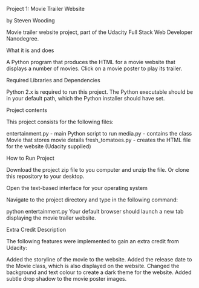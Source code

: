 Project 1: Movie Trailer Website

by Steven Wooding

Movie trailer website project, part of the Udacity Full Stack Web Developer Nanodegree.

What it is and does

A Python program that produces the HTML for a movie website that displays a number of movies. Click on a movie poster to play its trailer.

Required Libraries and Dependencies

Python 2.x is required to run this project. The Python executable should be in your default path, which the Python installer should have set.

Project contents

This project consists for the following files:

entertainment.py - main Python script to run
media.py - contains the class Movie that stores movie details
fresh_tomatoes.py - creates the HTML file for the website (Udacity supplied)

How to Run Project

Download the project zip file to you computer and unzip the file. Or clone this repository to your desktop.

Open the text-based interface for your operating system

Navigate to the project directory and type in the following command:

python entertainment.py
Your default browser should launch a new tab displaying the movie trailer website.

Extra Credit Description

The following features were implemented to gain an extra credit from Udacity:

Added the storyline of the movie to the website.
Added the release date to the Movie class, which is also displayed on the website.
Changed the background and text colour to create a dark theme for the website.
Added subtle drop shadow to the movie poster images.